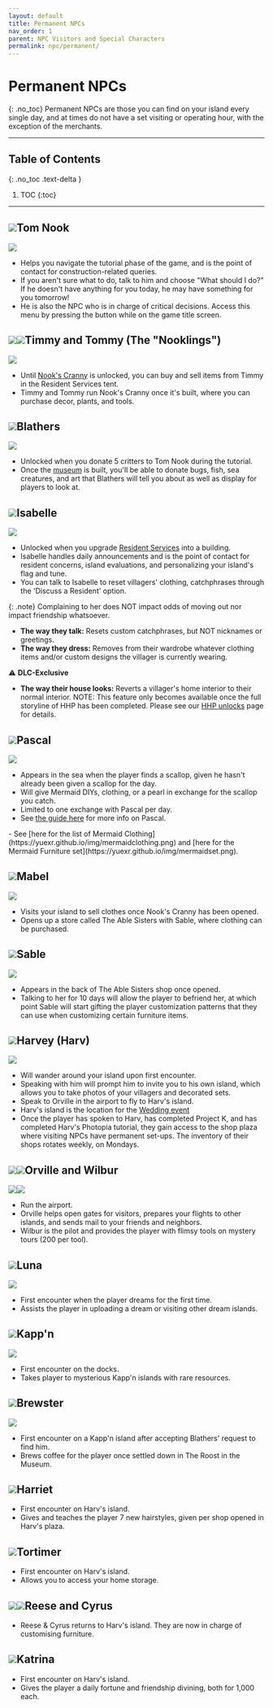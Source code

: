 ```yaml
---
layout: default
title: Permanent NPCs
nav_order: 1
parent: NPC Visitors and Special Characters
permalink: npc/permanent/
---
```


# Permanent NPCs
{: .no_toc}
Permanent NPCs are those you can find on your island every single day, and at times do not have a set visiting or operating hour, with the exception of the merchants. 

* * *
## Table of Contents
{: .no_toc .text-delta }

1. TOC
{:toc}
* * *

## <span><img src="https://alexislours.github.io/img/NpcIcon/rco.png" id="heading-icon"></span>Tom Nook
<div class="content">
    <img src="/acnhfaq/assets/NPCPortrait/rco.png">
    <div class="details">
    <ul>
        <li>Helps you navigate the tutorial phase of the game, and is the point of contact for construction-related queries.</li>
        <li>If you aren't sure what to do, talk to him and choose "What should I do?" If he doesn't have anything for you today, he may have something for you tomorrow!</li>
        <li>He is also the NPC who is in charge of critical decisions. Access this menu by pressing the <span class="icon-Minus"></span> button while on the game title screen.</li>
    </ul>
    </div>
</div>

## <span><img src="https://alexislours.github.io/img/NpcIcon/rcm.png" id="heading-icon"></span><span><img src="https://alexislours.github.io/img/NpcIcon/rct.png" id="heading-icon"></span>Timmy and Tommy (The "Nooklings")
<div class="content">
    <img src="/acnhfaq/assets/NPCPortrait/rctrcm.png">
    <div class="details">
    <ul>
        <li>Until <a href="/acnhfaq/unlocks#building-unlocks">Nook's Cranny</a> is unlocked, you can buy and sell items from Timmy in the Resident Services tent.</li>
        <li>Timmy and Tommy run Nook's Cranny once it's built, where you can purchase decor, plants, and tools.</li>
    </ul>
    </div>
</div>

## <span><img src="https://alexislours.github.io/img/NpcIcon/owl.png" id="heading-icon"></span>Blathers
<div class="content">
    <img src="/acnhfaq/assets/NPCPortrait/owl.png">
    <div class="details">
    <ul>
        <li>Unlocked when you donate 5 critters to Tom Nook during the tutorial.</li>
        <li>Once the <a href="/acnhfaq/unlocks#building-unlocks">museum</a> is built, you'll be able to donate bugs, fish, sea creatures, and art that Blathers will tell you about as well as display for players to look at. </li>
    </ul>
    </div>
</div>

## <span><img src="https://alexislours.github.io/img/NpcIcon/sza.png" id="heading-icon"></span>Isabelle
<div class="content">
    <img src="/acnhfaq/assets/NPCPortrait/sza.png">
    <div class="details">
    <ul>
        <li>Unlocked when you upgrade <a href="/acnhfaq/unlocks#building-unlocks">Resident Services</a> into a building.</li>
        <li>Isabelle handles daily announcements and is the point of contact for resident concerns, island evaluations, and personalizing your island's flag and tune.</li>
        <li>You can talk to Isabelle to reset villagers' clothing, catchphrases through the 'Discuss a Resident' option.</li>        
    </ul>
    </div>
</div>

{: .note}
Complaining to her does NOT impact odds of moving out nor impact friendship whatsoever.

- **The way they talk:** Resets custom catchphrases, but NOT nicknames or greetings.
- **The way they dress:** Removes from their wardrobe whatever clothing items and/or custom designs the villager is currently wearing.

⚠️ **DLC-Exclusive**
- **The way their house looks:** Reverts a villager's home interior to their normal interior.
NOTE: This feature only becomes available once the full storyline of HHP has been completed. Please see our [HHP unlocks](/acnhfaq/hhp/unlocks/) page for details.

## <span><img src="https://alexislours.github.io/img/NpcIcon/seo.png" id="heading-icon"></span>Pascal
<div class="content">
    <img src="/acnhfaq/assets/NPCPortrait/seo.png">
    <div class="details">
    <ul>
        <li>Appears in the sea when the player finds a scallop, given he hasn't already been given a scallop for the day.</li>
        <li>Will give Mermaid DIYs, clothing, or a pearl in exchange for the scallop you catch.</li>
        <li>Limited to one exchange with Pascal per day.</li>
        <li>See <a href="https://yuexr.github.io/img/pascal2.png">the guide here</a> for more info on Pascal.</li>
    </ul>
    </div>
</div>
- See [here for the list of Mermaid Clothing](https://yuexr.github.io/img/mermaidclothing.png) and [here for the Mermaid Furniture set](https://yuexr.github.io/img/mermaidset.png).

## <span><img src="https://alexislours.github.io/img/NpcIcon/hgh.png" id="heading-icon"></span>Mabel
<div class="content">
    <img src="/acnhfaq/assets/NPCPortrait/hgh.png">
    <div class="details">
    <ul>
        <li>Visits your island to sell clothes once Nook's Cranny has been opened.</li>
        <li>Opens up a store called The Able Sisters with Sable, where clothing can be purchased.</li>
    </ul>
    </div>
</div>

## <span><img src="https://alexislours.github.io/img/NpcIcon/hgs.png" id="heading-icon"></span>Sable
<div class="content">
    <img src="/acnhfaq/assets/NPCPortrait/hgs.png">
    <div class="details">
    <ul>
        <li>Appears in the back of The Able Sisters shop once opened.</li>
        <li>Talking to her for 10 days will allow the player to befriend her, at which point Sable will start gifting the player customization patterns that they can use when customizing certain furniture items.</li>
    </ul>
    </div>
</div>

## <span><img src="https://alexislours.github.io/img/NpcIcon/spn.png" id="heading-icon"></span>Harvey (Harv)
<div class="content">
    <img src="/acnhfaq/assets/NPCPortrait/spn.png">
    <div class="details">
    <ul>
        <li>Will wander around your island upon first encounter.</li>
        <li>Speaking with him will prompt him to invite you to his own island, which allows you to take photos of your villagers and decorated sets.</li>
        <li>Speak to Orville in the airport to fly to Harv's island.</li>
        <li>Harv's island is the location for the <a href="/acnhfaq/events#wedding-season">Wedding event</a></li>
        <li>Once the player has spoken to Harv, has completed Project K, and has completed Harv's Photopia tutorial, they gain access to the shop plaza where visiting NPCs have permanent set-ups. The inventory of their shops rotates weekly, on Mondays.</li>
    </ul>
    </div>
</div>

## <span><img src="https://alexislours.github.io/img/layout/SwkbdTextAreaIconDal^w.png" id="heading-icon"></span><span><img src="https://alexislours.github.io/img/NpcIcon/doc.png" id="heading-icon"></span>Orville and Wilbur
<div class="content">
    <img src="/acnhfaq/assets/NPCPortrait/dod.png"><img src="/acnhfaq/assets/NPCPortrait/doc.png">
    <div class="details">
    <ul>
        <li>Run the airport.</li>
        <li>Orville helps open gates for visitors, prepares your flights to other islands, and sends mail to your friends and neighbors.</li>
        <li>Wilbur is the pilot and provides the player with flimsy tools on mystery tours (200 <span class="icon-NM"></span> per tool).</li>
    </ul>
    </div>
</div>
 
## <span><img src="https://alexislours.github.io/img/NpcIcon/tap.png" id="heading-icon"></span>Luna
<div class="content">
    <img src="/acnhfaq/assets/NPCPortrait/tap.png">
    <div class="details">
    <ul>
        <li>First encounter when the player dreams for the first time.</li>
        <li>Assists the player in uploading a dream or visiting other dream islands.</li>
    </ul>
    </div>
</div>

## <span><img src="https://acnhcdn.com/2.0/NpcIcon/kpp.png" id="heading-icon"></span>Kapp'n
<div class="content">
    <img src="/acnhfaq/assets/NPCPortrait/kpp.png">
    <div class="details">
    <ul>
        <li>First encounter on the docks.</li>
        <li>Takes player to mysterious Kapp'n islands with rare resources.</li>
    </ul>
    </div>
</div>

## <span><img src="https://acnhcdn.com/2.0/NpcIcon/pge.png" id="heading-icon"></span>Brewster
<div class="content">
    <img src="/acnhfaq/assets/NPCPortrait/pge.png">
    <div class="details">
    <ul>
        <li>First encounter on a Kapp'n island after accepting Blathers' request to find him.</li>
        <li>Brews coffee for the player once settled down in The Roost in the Museum.</li>
    </ul>
    </div>
</div>

## <span><img src="https://acnhcdn.com/2.0/NpcIcon/pooB.png" id="heading-icon"></span>Harriet
<div class="content">
    <div class="details">
        <ul>
            <li>First encounter on Harv's island.</li>
            <li>Gives and teaches the player 7 new hairstyles, given per shop opened in Harv's plaza.</li>
        </ul>
    </div>
</div>
        

## <span><img src="https://acnhcdn.com/2.0/NpcIcon/ttlA.png" id="heading-icon"></span>Tortimer
<div class="content">
    <div class="details">
        <ul>
            <li>First encounter on Harv's island.</li>
            <li>Allows you to access your home storage.</li>
        </ul>
    </div>
</div>

## <span><img src="https://acnhcdn.com/2.0/NpcIcon/alp.png" id="heading-icon"></span><span><img src="https://acnhcdn.com/2.0/NpcIcon/alw.png" id="heading-icon"></span>Reese and Cyrus
<div class="content">
    <div class="details">
        <ul>
            <li>Reese & Cyrus returns to Harv's island. They are now in charge of customising furniture.</li>
        </ul>
    </div>
</div>

## <span><img src="https://acnhcdn.com/2.0/NpcIcon/bpt.png" id="heading-icon"></span>Katrina
<div class="content">
    <div class="details">
        <ul>
            <li>First encounter on Harv's island.</li>
            <li>Gives the player a daily fortune and friendship divining, both for 1,000 <span class="icon-Bells"></span> each.</li>
        </ul>
    </div>
</div>

